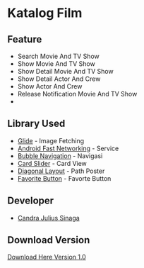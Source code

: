 # Katalog Film

## Feature
* Search Movie And TV Show
* Show Movie And TV Show
* Show Detail Movie And TV Show
* Show Detail Actor And Crew
* Show Actor And Crew
* Release Notification Movie And TV Show
* 


## Library Used
* [Glide](https://github.com/bumptech/glide) - Image Fetching
* [Android Fast Networking](https://github.com/amitshekhariitbhu/Fast-Android-Networking) - Service
* [Bubble Navigation](https://github.com/gauravk95/bubble-navigation) - Navigasi
* [Card Slider](https://github.com/Ramotion/cardslider-android) - Card View
* [Diagonal Layout](https://github.com/florent37/DiagonalLayout) - Path Poster
* [Favorite Button](https://github.com/IvBaranov/MaterialFavoriteButton) - Favorte Button

## Developer
* [Candra Julius Sinaga](https://github.com/candrajulius)

## Download Version
[Download Here Version 1.0](https://github.com/candrajulius/Katalog-_Film/releases/tag/v1.0)


